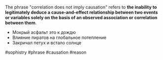 The phrase "correlation does not imply causation" refers to **the inability to legitimately deduce a cause-and-effect relationship between two events or variables solely on the basis of an observed association or correlation between them**.

- Мокрый асфальт это к дождю
- Влияние пиратов на глобальное потепление
- Закричал петух и встало солнце

#sophistry #phrase #causation #reason